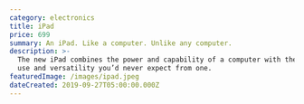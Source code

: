 ```yaml
---
category: electronics
title: iPad
price: 699
summary: An iPad. Like a computer. Unlike any computer.
description: >-
  The new iPad combines the power and capability of a computer with the ease of
  use and versatility you’d never expect from one.
featuredImage: /images/ipad.jpeg
dateCreated: 2019-09-27T05:00:00.000Z
---
```


